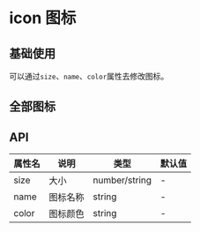 # icon 图标

## 基础使用

可以通过`size`、`name`、`color`属性去修改图标。
<demo src="../../demos/icon/basic.vue"></demo>

## 全部图标

<demo src="../../demos/icon/all.vue"></demo>

## API

| 属性名 | 说明     | 类型          | 默认值 |
| ------ | -------- | ------------- | ------ |
| size   | 大小     | number/string | -      |
| name   | 图标名称 | string        | -      |
| color  | 图标颜色 | string        | -      |

